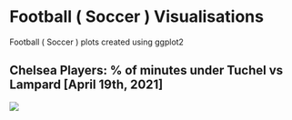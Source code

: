 # Football ( Soccer ) Visualisations
Football ( Soccer ) plots created using ggplot2

## Chelsea Players: % of minutes under Tuchel vs Lampard [April 19th, 2021] ##

![]("https://github.com/venkatanarayanan/soccer_plots/blob/master/chelsea/chelsea_tuchel_lampard.png?raw=true")
